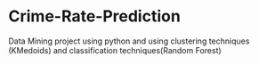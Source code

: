 # Crime-Rate-Prediction
Data Mining project using python and using clustering techniques (KMedoids) and classification techniques(Random Forest)
